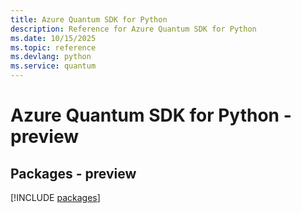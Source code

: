 ```yaml
---
title: Azure Quantum SDK for Python
description: Reference for Azure Quantum SDK for Python
ms.date: 10/15/2025
ms.topic: reference
ms.devlang: python
ms.service: quantum
---
```

# Azure Quantum SDK for Python - preview
## Packages - preview
[!INCLUDE [packages](quantum-index.md)]